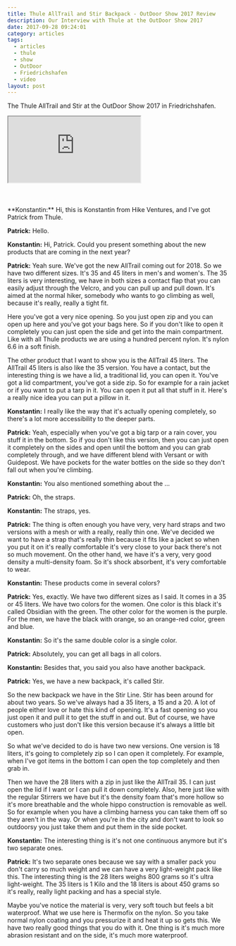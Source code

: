 ```yaml
---
title: Thule AllTrail and Stir Backpack - OutDoor Show 2017 Review
description: Our Interview with Thule at the OutDoor Show 2017
date: 2017-09-28 09:24:01
category: articles
tags:
  - articles
  - thule
  - show
  - OutDoor
  - Friedrichshafen
  - video
layout: post
---
```


The Thule AllTrail and Stir at the OutDoor Show 2017 in Friedrichshafen.

<div class="embed-responsive embed-responsive-16by9">
    <iframe class="embed-responsive-item" src="https://www.youtube.com/embed/2zc7RJoZo6A"></iframe>
</div>
<br>
<!--more-->
<br>
<div id="amzn-assoc-ad-cc781bfd-577f-4efb-9da6-75cb9fc7d1c2"></div><script async src="//z-na.amazon-adsystem.com/widgets/onejs?MarketPlace=US&adInstanceId=cc781bfd-577f-4efb-9da6-75cb9fc7d1c2"></script><br>
**Konstantin:**	Hi, this is Konstantin from Hike Ventures, and I've got Patrick from Thule.

**Patrick:**	Hello.

**Konstantin:**	Hi, Patrick. Could you present something about the new products that are coming in the next year?

**Patrick:**	Yeah sure. We've got the new AllTrail coming out for 2018. So we have two different sizes. It's 35 and 45 liters in men's and women's. The 35 liters is very interesting, we have in both sizes a contact flap that you can easily adjust through the Velcro, and you can pull up and pull down. It's aimed at the normal hiker, somebody who wants to go climbing as well, because it's really, really a tight fit.

Here you've got a very nice opening. So you just open zip and you can open up here and you've got your bags here. So if you don't like to open it completely you can just open the side and get into the main compartment. Like with all Thule products we are using a hundred percent nylon. It's nylon 6.6 in a soft finish.

The other product that I want to show you is the AllTrail 45 liters. The AllTrail 45 liters is also like the 35 version. You have a contact, but the interesting thing is we have a lid, a traditional lid, you can open it. You've got a lid compartment, you've got a side zip. So for example for a rain jacket or if you want to put a tarp in it. You can open it put all that stuff in it. Here's a really nice idea you can put a pillow in it.

**Konstantin:**	I really like the way that it's actually opening completely, so there's a lot more accessibility to the deeper parts.

**Patrick:**	Yeah, especially when you've got a big tarp or a rain cover, you stuff it in the bottom. So if you don't like this version, then you can just open it completely on the sides and open until the bottom and you can grab completely through, and we have different blend with Versant or with Guidepost. We have pockets for the water bottles on the side so they don't fall out when you're climbing.

**Konstantin:**	You also mentioned something about the ...

**Patrick:**	Oh, the straps.

**Konstantin:**	The straps, yes.

**Patrick:**	The thing is often enough you have very, very hard straps and two versions with a mesh or with a really, really thin one. We've decided we want to have a strap that's really thin because it fits like a jacket so when you put it on it's really comfortable it's very close to your back there's not so much movement. On the other hand, we have it's a very, very good density a multi-density foam. So it's shock absorbent, it's very comfortable to wear.

**Konstantin:**	These products come in several colors?

**Patrick:**	Yes, exactly. We have two different sizes as I said. It comes in a 35 or 45 liters. We have two colors for the women. One color is this black it's called Obsidian with the green. The other color for the women is the purple. For the men, we have the black with orange, so an orange-red color, green and blue.

**Konstantin:**	So it's the same double color is a single color.

**Patrick:**	Absolutely, you can get all bags in all colors.

**Konstantin:**	Besides that, you said you also have another backpack.

**Patrick:**	Yes, we have a new backpack, it's called Stir.

So the new backpack we have in the Stir Line. Stir has been around for about two years. So we've always had a 35 liters, a 15 and a 20. A lot of people either love or hate this kind of opening. It's a fast opening so you just open it and pull it to get the stuff in and out. But of course, we have customers who just don't like this version because it's always a little bit open.

So what we've decided to do is have two new versions. One version is 18 liters, it's going to completely zip so I can open it completely. For example, when I've got items in the bottom I can open the top completely and then grab in.

Then we have the 28 liters with a zip in just like the AllTrail 35. I can just open the lid if I want or I can pull it down completely. Also, here just like with the regular Stirrers we have but it's the density foam that's more hollow so it's more breathable and the whole hippo construction is removable as well. So for example when you have a climbing harness you can take them off so they aren't in the way. Or when you're in the city and don't want to look so outdoorsy you just take them and put them in the side pocket.

**Konstantin:**	The interesting thing is it's not one continuous anymore but it's two separate ones.

**Patrick:**	It's two separate ones because we say with a smaller pack you don't carry so much weight and we can have a very light-weight pack like this. The interesting thing is the 28 liters weighs 800 grams so it's ultra light-weight. The 35 liters is 1 Kilo and the 18 liters is about 450 grams so it's really, really light packing and has a special style.

Maybe you've notice the material is very, very soft touch but feels a bit waterproof. What we use here is Thermofix on the nylon. So you take normal nylon coating and you pressurize it and heat it up so gets this. We have two really good things that you do with it. One thing is it's much more abrasion resistant and on the side, it's much more waterproof.
